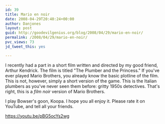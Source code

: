```yaml
---
id: 39
title: Mario en noir
date: 2008-04-29T20:40:24+00:00
author: Danjones
layout: post
guid: http://goodevilgenius.org/blog/2008/04/29/mario-en-noir/
permalink: /2008/04/29/mario-en-noir/
pvc_views: 73
jd_tweet_this: yes

---
```

I recently had a part in a short film written and directed by my good friend, Arthur Kendrick. The film is titled "The Plumber and the Princess." If you've ever played Mario Brothers, you already know the basic plotline of the film. This is not, however, simply a short version of the game. This is the Italian plumbers as you've never seen them before: gritty 1950s detectives. That's right, this is a _film noir_ version of Mario Brothers.

I play Bowser's goon, Koopa. I hope you all enjoy it. Please rate it on YouTube, and tell all your friends.

https://youtu.be/pBG5ocYs2wg
